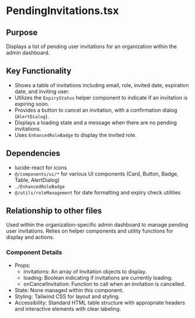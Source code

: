 # PendingInvitations.tsx

## Purpose
Displays a list of pending user invitations for an organization within the admin dashboard.

## Key Functionality
- Shows a table of invitations including email, role, invited date, expiration date, and inviting user.
- Utilizes the `ExpiryStatus` helper component to indicate if an invitation is expiring soon.
- Provides a button to cancel an invitation, with a confirmation dialog (`AlertDialog`).
- Displays a loading state and a message when there are no pending invitations.
- Uses `EnhancedRoleBadge` to display the invited role.

## Dependencies
- lucide-react for icons
- `@/components/ui/*` for various UI components (Card, Button, Badge, Table, AlertDialog)
- `./EnhancedRoleBadge`
- `@/utils/roleManagement` for date formatting and expiry check utilities

## Relationship to other files
Used within the organization-specific admin dashboard to manage pending user invitations. Relies on helper components and utility functions for display and actions.

### Component Details
- Props:
  - invitations: An array of Invitation objects to display.
  - loading: Boolean indicating if invitations are currently loading.
  - onCancelInvitation: Function to call when an invitation is cancelled.
- State: None managed within this component.
- Styling: Tailwind CSS for layout and styling.
- Accessibility: Standard HTML table structure with appropriate headers and interactive elements with clear labeling.